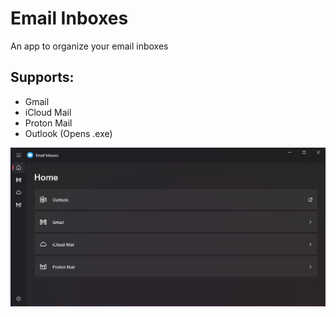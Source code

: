 # Email Inboxes
An app to organize your email inboxes

## Supports:
* Gmail
* iCloud Mail
* Proton Mail
* Outlook (Opens .exe)

<p><img src=https://github.com/Tech5G5G/Email-Inboxes/raw/master/Email%20Inboxes%20Showcase.png></p>
